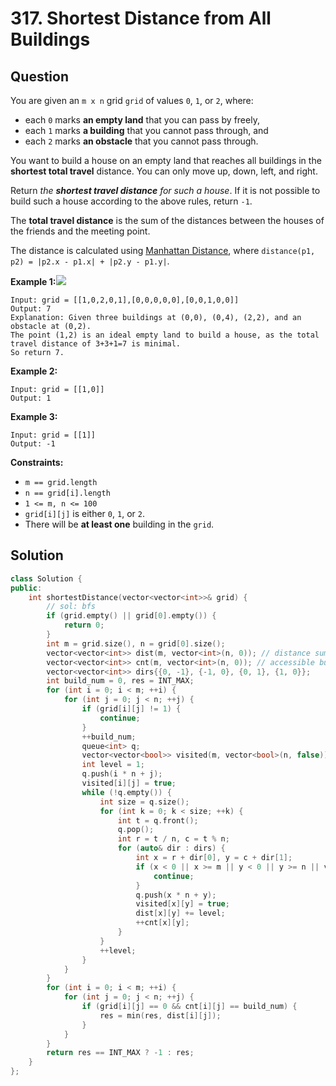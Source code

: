 # 317. Shortest Distance from All Buildings

## Question

You are given an `m x n` grid `grid` of values `0`, `1`, or `2`, where:

* each `0` marks **an empty land** that you can pass by freely,
* each `1` marks **a building** that you cannot pass through, and
* each `2` marks **an obstacle** that you cannot pass through.

You want to build a house on an empty land that reaches all buildings in the **shortest total travel** distance. You can only move up, down, left, and right.

Return _the **shortest travel distance** for such a house_. If it is not possible to build such a house according to the above rules, return `-1`.

The **total travel distance** is the sum of the distances between the houses of the friends and the meeting point.

The distance is calculated using [Manhattan Distance](http://en.wikipedia.org/wiki/Taxicab_geometry), where `distance(p1, p2) = |p2.x - p1.x| + |p2.y - p1.y|`.

**Example 1:**![](https://assets.leetcode.com/uploads/2021/03/14/buildings-grid.jpg)

```text
Input: grid = [[1,0,2,0,1],[0,0,0,0,0],[0,0,1,0,0]]
Output: 7
Explanation: Given three buildings at (0,0), (0,4), (2,2), and an obstacle at (0,2).
The point (1,2) is an ideal empty land to build a house, as the total travel distance of 3+3+1=7 is minimal.
So return 7.
```

**Example 2:**

```text
Input: grid = [[1,0]]
Output: 1
```

**Example 3:**

```text
Input: grid = [[1]]
Output: -1
```

**Constraints:**

* `m == grid.length`
* `n == grid[i].length`
* `1 <= m, n <= 100`
* `grid[i][j]` is either `0`, `1`, or `2`.
* There will be **at least one** building in the `grid`.

## Solution

```cpp
class Solution {
public:
    int shortestDistance(vector<vector<int>>& grid) {
        // sol: bfs
        if (grid.empty() || grid[0].empty()) {
            return 0;
        }
        int m = grid.size(), n = grid[0].size();
        vector<vector<int>> dist(m, vector<int>(n, 0)); // distance sum from all buildings
        vector<vector<int>> cnt(m, vector<int>(n, 0)); // accessible building number
        vector<vector<int>> dirs{{0, -1}, {-1, 0}, {0, 1}, {1, 0}};
        int build_num = 0, res = INT_MAX;
        for (int i = 0; i < m; ++i) {
            for (int j = 0; j < n; ++j) {
                if (grid[i][j] != 1) {
                    continue;
                }
                ++build_num;
                queue<int> q;
                vector<vector<bool>> visited(m, vector<bool>(n, false));
                int level = 1;
                q.push(i * n + j);
                visited[i][j] = true;
                while (!q.empty()) {
                    int size = q.size();
                    for (int k = 0; k < size; ++k) {
                        int t = q.front();
                        q.pop();
                        int r = t / n, c = t % n;
                        for (auto& dir : dirs) {
                            int x = r + dir[0], y = c + dir[1];
                            if (x < 0 || x >= m || y < 0 || y >= n || visited[x][y] || grid[x][y] != 0) {
                                continue;
                            }
                            q.push(x * n + y);
                            visited[x][y] = true;
                            dist[x][y] += level;
                            ++cnt[x][y];
                        }
                    }
                    ++level;
                }
            }
        }
        for (int i = 0; i < m; ++i) {
            for (int j = 0; j < n; ++j) {
                if (grid[i][j] == 0 && cnt[i][j] == build_num) {
                    res = min(res, dist[i][j]);
                }
            }
        }
        return res == INT_MAX ? -1 : res;
    }
};
```

